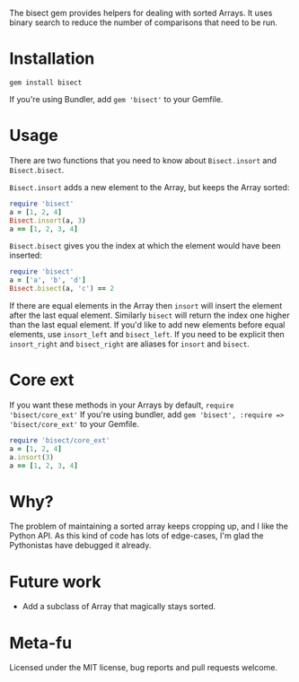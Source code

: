 The bisect gem provides helpers for dealing with sorted Arrays. It uses binary search to reduce the number of comparisons that need to be run.

Installation
============

```
gem install bisect
```

If you're using Bundler, add `gem 'bisect'` to your Gemfile.

Usage
=====

There are two functions that you need to know about `Bisect.insort` and `Bisect.bisect`.

`Bisect.insort` adds a new element to the Array, but keeps the Array sorted:

```ruby
require 'bisect'
a = [1, 2, 4]
Bisect.insort(a, 3)
a == [1, 2, 3, 4]
```

`Bisect.bisect` gives you the index at which the element would have been inserted:

```ruby
require 'bisect'
a = ['a', 'b', 'd']
Bisect.bisect(a, 'c') == 2
```

If there are equal elements in the Array then `insort` will insert the element after the last equal element. Similarly `bisect` will return the index one higher than the last equal element. If you'd like to add new elements before equal elements, use `insort_left` and `bisect_left`. If you need to be explicit then `insort_right` and `bisect_right` are aliases for `insort` and `bisect`.

Core ext
========
If you want these methods in your Arrays by default, `require 'bisect/core_ext'` If you're using bundler, add `gem 'bisect', :require => 'bisect/core_ext'` to your Gemfile.

```ruby
require 'bisect/core_ext'
a = [1, 2, 4]
a.insort(3)
a == [1, 2, 3, 4]
```

Why?
====

The problem of maintaining a sorted array keeps cropping up, and I like the Python API. As this kind of code has lots of edge-cases, I'm glad the Pythonistas have debugged it already.

Future work
===========

* Add a subclass of Array that magically stays sorted.

Meta-fu
=======

Licensed under the MIT license, bug reports and pull requests welcome.
